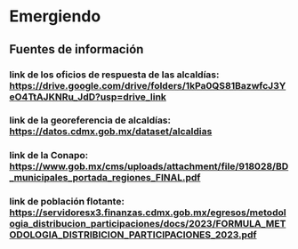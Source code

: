 # Emergiendo

## Fuentes de información

### link de los oficios de respuesta de las alcaldías: https://drive.google.com/drive/folders/1kPa0QS81BazwfcJ3YeO4TtAJKNRu_JdD?usp=drive_link
### link de la georeferencia de alcaldías: https://datos.cdmx.gob.mx/dataset/alcaldias
### link de la Conapo: https://www.gob.mx/cms/uploads/attachment/file/918028/BD_municipales_portada_regiones_FINAL.pdf
### link de población flotante: https://servidoresx3.finanzas.cdmx.gob.mx/egresos/metodologia_distribucion_participaciones/docs/2023/FORMULA_METODOLOGIA_DISTRIBICION_PARTICIPACIONES_2023.pdf

